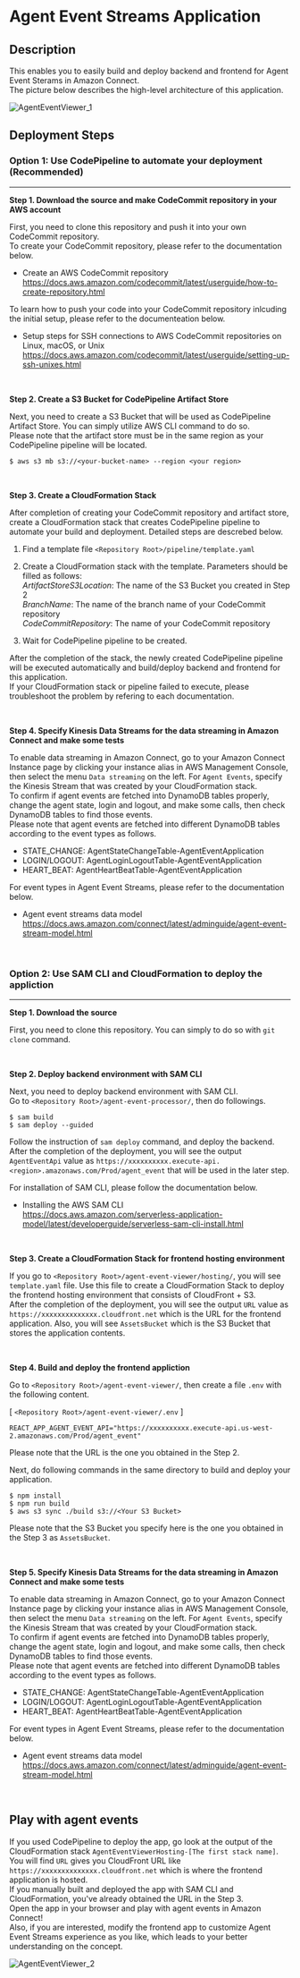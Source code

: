 # Agent Event Streams Application

## Description
This enables you to easily build and deploy backend and frontend for Agent Event Sterams in Amazon Connect. <br>
The picture below describes the high-level architecture of this application.

![AgentEventViewer_1](docs/AgentEventViewer_1.png)


## Deployment Steps

### Option 1: Use CodePipeline to automate your deployment (Recommended)
------------
**Step 1. Download the source and make CodeCommit repository in your AWS account**<br>

First, you need to clone this repository and push it into your own CodeCommit repository. <br>
To create your CodeCommit repository, please refer to the documentation below.

- Create an AWS CodeCommit repository<br>
https://docs.aws.amazon.com/codecommit/latest/userguide/how-to-create-repository.html

To learn how to push your code into your CodeCommit repository inlcuding the initial setup, please refer to the documenteation below.

- Setup steps for SSH connections to AWS CodeCommit repositories on Linux, macOS, or Unix<br> 
https://docs.aws.amazon.com/codecommit/latest/userguide/setting-up-ssh-unixes.html

<br>

**Step 2. Create a S3 Bucket for CodePipeline Artifact Store**<br>

Next, you need to create a S3 Bucket that will be used as CodePipeline Artifact Store. You can simply utilize AWS CLI command to do so. <br>
Please note that the artifact store must be in the same region as your CodePipeline pipeline will be located. 

```
$ aws s3 mb s3://<your-bucket-name> --region <your region>
```

<br>

**Step 3. Create a CloudFormation Stack**<br>

After completion of creating your CodeCommit repository and artifact store, create a CloudFormation stack that creates CodePipeline pipeline to automate your build and deployment. Detailed steps are descrebed below. <br>

1. Find a template file ```<Repository Root>/pipeline/template.yaml```
2. Create a CloudFormation stack with the template. Parameters should be filled as follows:<br>
<i>ArtifactStoreS3Location</i>: The name of the S3 Bucket you created in Step 2<br>
<i>BranchName</i>: The name of the branch name of your CodeCommit repository<br>
<i>CodeCommitRepository</i>: The name of your CodeCommit repository<br>

3. Wait for CodePipeline pipeline to be created. 

After the completion of the stack, the newly created CodePipeline pipeline will be executed automatically and build/deploy backend and frontend for this application. <br>
If your CloudFormation stack or pipeline failed to execute, please troubleshoot the problem by refering to each documentation. 

<br>

**Step 4. Specify Kinesis Data Streams for the data streaming in Amazon Connect and make some tests**<br>

To enable data streaming in Amazon Connect, go to your Amazon Connect Instance page by clicking your instance alias in AWS Management Console, then select the menu ```Data streaming``` on the left. For ```Agent Events```, specify the Kinesis Stream that was created by your CloudFormation stack. <br>
To confirm if agent events are fetched into DynamoDB tables properly, change the agent state, login and logout, and make some calls, then check DynamoDB tables to find those events. <br>
Please note that agent events are fetched into different DynamoDB tables according to the event types as follows.<br>
* STATE_CHANGE: AgentStateChangeTable-AgentEventApplication
* LOGIN/LOGOUT: AgentLoginLogoutTable-AgentEventApplication
* HEART_BEAT: AgentHeartBeatTable-AgentEventApplication

For event types in Agent Event Streams, please refer to the documentation below.

- Agent event streams data model<br>
https://docs.aws.amazon.com/connect/latest/adminguide/agent-event-stream-model.html

<br>

### Option 2: Use SAM CLI and CloudFormation to deploy the appliction
------------
**Step 1. Download the source**<br>

First, you need to clone this repository. You can simply to do so with ```git clone``` command. 

<br>

**Step 2. Deploy backend environment with SAM CLI**<br>

Next, you need to deploy backend environment with SAM CLI. <br>
Go to ```<Repository Root>/agent-event-processor/```, then do followings.

```
$ sam build
$ sam deploy --guided
```

Follow the instruction of ```sam deploy``` command, and deploy the backend. <br>
After the completion of the deployment, you will see the output ```AgentEventApi``` value as ```https://xxxxxxxxxx.execute-api.<region>.amazonaws.com/Prod/agent_event``` that will be used in the later step.

For installation of SAM CLI, please follow the documentation below.

* Installing the AWS SAM CLI<br>
https://docs.aws.amazon.com/serverless-application-model/latest/developerguide/serverless-sam-cli-install.html

<br>

**Step 3. Create a CloudFormation Stack for frontend hosting environment**<br>

If you go to ```<Repository Root>/agent-event-viewer/hosting/```, you will see ```template.yaml``` file. Use this file to create a CloudFormation Stack to deploy the frontend hosting environment that consists of CloudFront + S3. <br>
After the completion of the deployment, you will see the output ```URL``` value as ```https://xxxxxxxxxxxxxx.cloudfront.net``` which is the URL for the frontend application. Also, you will see ```AssetsBucket``` which is the S3 Bucket that stores the application contents.

<br>

**Step 4. Build and deploy the frontend appliction**<br>

Go to ```<Repository Root>/agent-event-viewer/```, then create a file ```.env``` with the following content.

[ ```<Repository Root>/agent-event-viewer/.env``` ]
```
REACT_APP_AGENT_EVENT_API="https://xxxxxxxxxx.execute-api.us-west-2.amazonaws.com/Prod/agent_event"
```

Please note that the URL is the one you obtained in the Step 2. <br>

Next, do following commands in the same directory to build and deploy your application. 

```
$ npm install
$ npm run build
$ aws s3 sync ./build s3://<Your S3 Bucket>
```

Please note that the S3 Bucket you specify here is the one you obtained in the Step 3 as ```AssetsBucket```. 

<br>

**Step 5. Specify Kinesis Data Streams for the data streaming in Amazon Connect and make some tests**<br>

To enable data streaming in Amazon Connect, go to your Amazon Connect Instance page by clicking your instance alias in AWS Management Console, then select the menu ```Data streaming``` on the left. For ```Agent Events```, specify the Kinesis Stream that was created by your CloudFormation stack. <br>
To confirm if agent events are fetched into DynamoDB tables properly, change the agent state, login and logout, and make some calls, then check DynamoDB tables to find those events. <br>
Please note that agent events are fetched into different DynamoDB tables according to the event types as follows.<br>
* STATE_CHANGE: AgentStateChangeTable-AgentEventApplication
* LOGIN/LOGOUT: AgentLoginLogoutTable-AgentEventApplication
* HEART_BEAT: AgentHeartBeatTable-AgentEventApplication

For event types in Agent Event Streams, please refer to the documentation below.

- Agent event streams data model<br>
https://docs.aws.amazon.com/connect/latest/adminguide/agent-event-stream-model.html

<br>


## Play with agent events

If you used CodePipeline to deploy the app, go look at the output of the CloudFormation stack ```AgentEventViewerHosting-[The first stack name]```. You will find ```URL``` gives you CloudFront URL like ```https://xxxxxxxxxxxxxx.cloudfront.net``` which is where the frontend application is hosted. <br>
If you manually built and deployed the app with SAM CLI and CloudFormation, you've already obtained the URL in the Step 3. <br>
Open the app in your browser and play with agent events in Amazon Connect!<br>
Also, if you are interested, modify the frontend app to customize Agent Event Streams experience as you like, which leads to your better understanding on the concept. 

![AgentEventViewer_2](docs/AgentEventViewer_2.png)